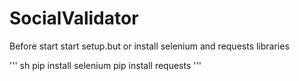 # SocialValidator

Before start start setup.but or install selenium and requests libraries

''' sh
pip install selenium
pip install requests
'''

